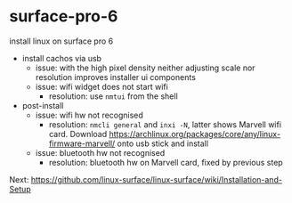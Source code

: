 # surface-pro-6
install linux on surface pro 6

- install cachos via usb
  - issue: with the high pixel density neither adjusting scale nor resolution improves installer ui components
  - issue: wifi widget does not start wifi
    - resolution: use ```nmtui``` from the shell
- post-install
  - issue: wifi hw not recognised
    - resolution: ```nmcli general``` and ```inxi -N```, latter shows Marvell wifi card. Download https://archlinux.org/packages/core/any/linux-firmware-marvell/ onto usb stick and install
  - issue: bluetooth hw not recognised
    - resolution: bluetooth hw on Marvell card, fixed by previous step
  
Next: https://github.com/linux-surface/linux-surface/wiki/Installation-and-Setup